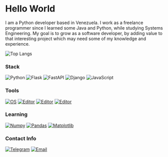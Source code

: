 <!--
**luisgdev/luisgdev** is a ✨ _special_ ✨ repository because its `README.md` (this file) appears on your GitHub profile.
-->

# Hello World
I am a Python developer based in Venezuela. I work as a freelance programmer since I learned some Java and Python, while studying Systems Engineering. My goal is to grow as a software developer, by adding value to that interesting project which may need some of my knowledge and experience.


![Top Langs](https://github-readme-stats.vercel.app/api/top-langs/?username=luisgdev&layout=compact&theme=dark)


### Stack
![Python](https://img.shields.io/badge/-Python-grey?style=flat&logo=Python&logoColor=lightblue)
![Flask](https://img.shields.io/badge/-Flask-grey?style=flat&logo=flask)
![FastAPI](https://img.shields.io/badge/-FastAPI-grey?style=flat&logo=fastapi)
![Django](https://img.shields.io/badge/-Django-grey?style=flat&logo=django)
![JavaScript](https://img.shields.io/badge/-JavaScript-grey?style=flat&logo=javascript)


### Tools

[![OS](https://img.shields.io/badge/Ubuntu-grey?style=flat&logo=xfce&logoColor=black)](https://en.wikipedia.org/wiki/Linux)
[![Editor](https://img.shields.io/badge/VSCode-grey?style=flat&logo=visual-studio-code&logoColor=blue)](https://en.wikipedia.org/wiki/Visual_Studio_Code)
[![Editor](https://img.shields.io/badge/Vim-grey?style=flat&logo=vim&logoColor=green)](https://en.wikipedia.org/wiki/Vim_(text_editor))
[![Editor](https://img.shields.io/badge/Termux-grey?style=flat&logo=windowsterminal&logoColor=black)](https://github.com/termux)

### Learning
[![Numpy](https://img.shields.io/badge/-Numpy-grey?style=flat&logo=numpy&logoColor=cyan)](https://github.com/numpy/numpy)
[![Pandas](https://img.shields.io/badge/-Pandas-grey?style=flat&logo=pandas&logoColor=yellow)](https://github.com/pandas-dev/pandas)
[![Matplotlib](https://img.shields.io/badge/-Matplotlib-grey?style=flat&logo=Python&logoColor=lightblue)](https://github.com/matplotlib/matplotlib)


### Contact Info
[![Telegram](https://img.shields.io/badge/Telegram-%40luisgve-blue?style=flat&logo=telegram&logoColor=blue)](https://t.me/luisgve)
[![Email](https://img.shields.io/badge/Email-email%40luisch.com-blue?style=flat&logo=gmail&logoColor=red)](mailto:email@luisch.com)
